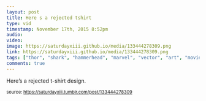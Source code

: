 ```yaml
---
layout: post
title: Here s a rejected tshirt 
type: vid
timestamp: November 17th, 2015 8:52pm
audio: 
video: 
image: https://saturdayxiii.github.io/media/133444278309.png
link: https://saturdayxiii.github.io/media/133444278309.png
tags: ["thor", "shark", "hammerhead", "marvel", "vector", "art", "movie", "comic"]
comments: true
---
```


Here’s a rejected t-shirt design.
 
  
<small>source: https://saturdayxiii.tumblr.com/post/133444278309</small>
